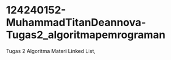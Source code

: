 # 124240152-MuhammadTitanDeannova-Tugas2_algoritmapemrograman
Tugas 2 Algoritma Materi Linked List, 
